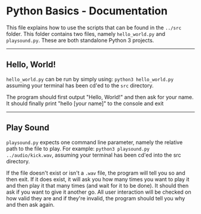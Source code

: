 # Python Basics - Documentation
This file explains how to use the scripts that can be found in the ```../src``` folder.
This folder contains two files, namely ```hello_world.py``` and ```playsound.py```. These are both standalone Python 3 projects.

---
## Hello, World!
```hello_world.py``` can be run by simply using: ```python3 hello_world.py``` assuming your terminal has been cd'ed to the ```src``` directory.

The program should first output "Hello, World!" and then ask for your name. It should finally print "hello [your name]" to the console and exit

---
## Play Sound
```playsound.py``` expects one command line parameter, namely the relative path to the file to play. 
For example: ```python3 playsound.py ../audio/kick.wav```, assuming your terminal has been cd'ed into the src directory.

If the file doesn't exist or isn't a ```.wav``` file, the program will tell you so and then exit. 
If it does exist, it will ask you how many times you want to play it and then play it that many times (and wait for it to be done). It should then ask if you want to give it another go. 
All user interaction will be checked on how valid they are and if they're invalid, the program should tell you why and then ask again.

